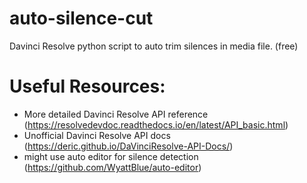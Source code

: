 # auto-silence-cut
Davinci Resolve python script to auto trim silences in media file. (free)


# Useful Resources:

- More detailed Davinci Resolve API reference (https://resolvedevdoc.readthedocs.io/en/latest/API_basic.html)
- Unofficial Davinci Resolve API docs (https://deric.github.io/DaVinciResolve-API-Docs/)
- might use auto editor for silence detection (https://github.com/WyattBlue/auto-editor)
